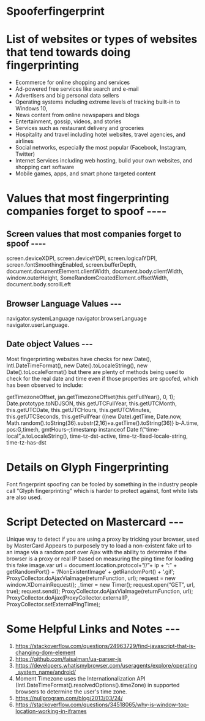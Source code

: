 # Spooferfingerprint

# List of websites or types of websites that tend towards doing fingerprinting 

- Ecommerce for online shopping and services
- Ad-powered free services like search and e-mail
- Advertisers and big personal data sellers
- Operating systems including extreme levels of tracking built-in to Windows 10,
- News content from online newspapers and blogs
- Entertainment, gossip, videos, and stories
- Services such as restaurant delivery and groceries
- Hospitality and travel including hotel websites, travel agencies, and airlines
- Social networks, especially the most popular (Facebook, Instagram, Twitter)
- Internet Services including web hosting, build your own websites, and shopping cart software
- Mobile games, apps, and smart phone targeted content


# Values that most fingerprinting companies forget to spoof ----

## Screen values that most companies forget to spoof ----

screen.deviceXDPI, screen.deviceYDPI, screen.logicalYDPI, screen.fontSmoothingEnabled, screen.bufferDepth, document.documentElement.clientWidth, document.body.clientWidth, window.outerHeight, SomeRandomCreatedElement.offsetWidth, document.body.scrollLeft 

## Browser Language Values ---

navigator.systemLanguage
navigator.browserLanguage
navigator.userLanguage.


## Date object Values ---

Most fingerprinting websites have checks for new Date(), Intl.DateTimeFormat(), new Date().toLocaleString(), new Date().toLocaleFormat() but there are plenty of methods being used to check for the real date and time even if those properties are spoofed, which has been observed to include:


getTimezoneOffset, jan.getTimezoneOffset(this.getFullYear(), 0, 1);
Date.prototype.toNDJSON,
this.getUTCFullYear, this.getUTCMonth, this.getUTCDate, this.getUTCHours, this.getUTCMinutes, this.getUTCSeconds, this.getFullYear
((new Date).getTime,
Date.now,
Math.random().toString(36).substr(2,16)+a.getTime().toString(36)}
b-A.time,
pos:G,time:h, gmtHours–;timestamp instanceof Date
f(“time-local”,a.toLocaleString(), time-tz-dst-active, time-tz-fixed-locale-string, time-tz-has-dst


# Details on Glyph Fingerprinting

Font fingerprint spoofing can be fooled by something in the industry people call "Glyph fingerprinting" which is harder to protect against, font white lists are also used.



# Script Detected on Mastercard ---

Unique way to detect if you are using a proxy by tricking your browser, used by MasterCard
Appears to purposely try to load a non-existent fake url to an image via a random port over Ajax with the ability to determine if the browser is a proxy or real IP based on measuring the ping time for loading this fake image.var url = document.location.protocol+”//”+ ip + “:” + getRandomPort() + ‘/NonExistentImage’ + getRandomPort() + ‘.gif’;
ProxyCollector.doAjaxViaImage(returnFunction, url);
request = new window.XDomainRequest();
_timer = new Timer();
request.open(“GET”, url, true);
request.send();
ProxyCollector.doAjaxViaImage(returnFunction, url);
ProxyCollector.doAjax(ProxyCollector.externalIP, ProxyCollector.setExternalPingTime);



# Some Helpful Links and Notes --- 


1. https://stackoverflow.com/questions/24963729/find-javascript-that-is-changing-dom-element
2. https://github.com/faisalman/ua-parser-js
3. https://developers.whatismybrowser.com/useragents/explore/operating_system_name/android/
4. Moment Timezone uses the Internationalization API (Intl.DateTimeFormat().resolvedOptions().timeZone) in supported browsers to determine the user's time zone.
5. https://nullprogram.com/blog/2013/03/24/
6. https://stackoverflow.com/questions/34518065/why-is-window-top-location-working-in-iframes
